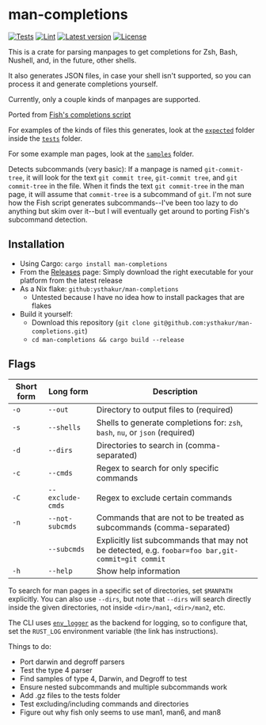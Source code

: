 # man-completions

[![Tests](https://github.com/ysthakur/man-completions/actions/workflows/test.yml/badge.svg)](https://github.com/ysthakur/man-completions/actions)
[![Lint](https://github.com/ysthakur/man-completions/actions/workflows/lint.yml/badge.svg)](https://github.com/ysthakur/man-completions/actions)
[![Latest version](https://img.shields.io/crates/v/man-completions.svg)](https://crates.io/crates/man-completions)
[![License](https://img.shields.io/crates/l/man-completions.svg)](./LICENSE.md)

This is a crate for parsing manpages to get completions for Zsh, Bash, Nushell,
and, in the future, other shells.

It also generates JSON files, in case your shell isn't supported, so you can process
it and generate completions yourself.

Currently, only a couple kinds of manpages are supported.

Ported from [Fish's completions script](https://github.com/fish-shell/fish-shell/blob/master/share/tools/create_manpage_completions.py)

For examples of the kinds of files this generates, look at the [`expected`](./tests/resources/expected/) folder inside the [`tests`](./tests) folder.

For some example man pages, look at the [`samples`](/samples/) folder.

Detects subcommands (very basic): If a manpage is named `git-commit-tree`, it will
look for the text `git commit tree`, `git-commit tree`, and `git commit-tree` in
the file. When it finds the text `git commit-tree` in the man page, it will
assume that `commit-tree` is a subcommand of `git`. I'm not sure how the Fish
script generates subcommands--I've been too lazy to do anything but skim over it--but
I will eventually get around to porting Fish's subcommand detection.

## Installation

- Using Cargo: `cargo install man-completions`
- From the [Releases](https://github.com/ysthakur/man-completions/releases) page:
  Simply download the right executable for your platform from the latest release
- As a Nix flake: `github:ysthakur/man-completions`
  - Untested because I have no idea how to install packages that are flakes
- Build it yourself:
  - Download this repository (`git clone git@github.com:ysthakur/man-completions.git`)
  - `cd man-completions && cargo build --release`

## Flags

| Short form | Long form | Description |
|-|-|-|
| `-o` | `--out` | Directory to output files to (required) |
| `-s` | `--shells` | Shells to generate completions for: `zsh`, `bash`, `nu`, or `json` (required) |
| `-d` | `--dirs` | Directories to search in (comma-separated) |
| `-c` | `--cmds` | Regex to search for only specific commands |
| `-C` | `--exclude-cmds` | Regex to exclude certain commands |
| `-n` | `--not-subcmds` | Commands that are not to be treated as subcommands (comma-separated) |
| | `--subcmds` | Explicitly list subcommands that may not be detected, e.g. `foobar=foo bar,git-commit=git commit` |
| `-h` | `--help` | Show help information |

To search for man pages in a specific set of directories, set `$MANPATH` explicitly.
You can also use `--dirs`, but note that `--dirs` will search directly inside the
given directories, not inside `<dir>/man1`, `<dir>/man2`, etc.

The CLI uses [`env_logger`](https://docs.rs/env_logger/) as the backend for logging,
so to configure that, set the `RUST_LOG` environment variable (the link has instructions).

Things to do:

- Port darwin and degroff parsers
- Test the type 4 parser
- Find samples of type 4, Darwin, and Degroff to test
- Ensure nested subcommands and multiple subcommands work
- Add .gz files to the tests folder
- Test excluding/including commands and directories
- Figure out why fish only seems to use man1, man6, and man8
